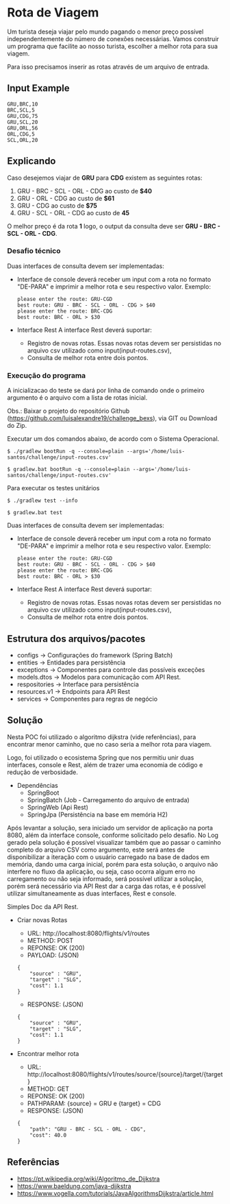 # Rota de Viagem #

Um turista deseja viajar pelo mundo pagando o menor preço possível independentemente do número de conexões necessárias.
Vamos construir um programa que facilite ao nosso turista, escolher a melhor rota para sua viagem.

Para isso precisamos inserir as rotas através de um arquivo de entrada.

## Input Example ##
```csv
GRU,BRC,10
BRC,SCL,5
GRU,CDG,75
GRU,SCL,20
GRU,ORL,56
ORL,CDG,5
SCL,ORL,20
```

## Explicando ## 
Caso desejemos viajar de **GRU** para **CDG** existem as seguintes rotas:

1. GRU - BRC - SCL - ORL - CDG ao custo de **$40**
2. GRU - ORL - CDG ao custo de **$61**
3. GRU - CDG ao custo de **$75**
4. GRU - SCL - ORL - CDG ao custo de **45**

O melhor preço é da rota **1** logo, o output da consulta deve ser **GRU - BRC - SCL - ORL - CDG**.

### Desafio técnico ###

Duas interfaces de consulta devem ser implementadas:
- Interface de console deverá receber um input com a rota no formato "DE-PARA" e imprimir a melhor rota e seu respectivo valor.
  Exemplo:
  ```shell
  please enter the route: GRU-CGD
  best route: GRU - BRC - SCL - ORL - CDG > $40
  please enter the route: BRC-CDG
  best route: BRC - ORL > $30
  ```

- Interface Rest
    A interface Rest deverá suportar:
    - Registro de novas rotas. Essas novas rotas devem ser persistidas no arquivo csv utilizado como input(input-routes.csv),
    - Consulta de melhor rota entre dois pontos.

### Execução do programa ###
A inicializacao do teste se dará por linha de comando onde o primeiro argumento é o arquivo com a lista de rotas inicial.

Obs.: Baixar o projeto do repositório Github (https://github.com/luisalexandre19/challenge_bexs), via GIT ou Download do Zip.

Executar um dos comandos abaixo, de acordo com o Sistema Operacional.

```shell for linux/macOS
$ ./gradlew bootRun -q --console=plain --args='/home/luis-santos/challenge/input-routes.csv'
```

```shell for windows
$ gradlew.bat bootRun -q --console=plain --args='/home/luis-santos/challenge/input-routes.csv'
```

Para executar os testes unitários

```shell for linux/macOS
$ ./gradlew test --info
```

```shell for windows
$ gradlew.bat test
```

Duas interfaces de consulta devem ser implementadas:
- Interface de console deverá receber um input com a rota no formato "DE-PARA" e imprimir a melhor rota e seu respectivo valor.
  Exemplo:
  ```shell
  please enter the route: GRU-CGD
  best route: GRU - BRC - SCL - ORL - CDG > $40
  please enter the route: BRC-CDG
  best route: BRC - ORL > $30
  ```

- Interface Rest
    A interface Rest deverá suportar:
    - Registro de novas rotas. Essas novas rotas devem ser persistidas no arquivo csv utilizado como input(input-routes.csv),
    - Consulta de melhor rota entre dois pontos.

## Estrutura dos arquivos/pacotes ##

* configs       -> Configurações do framework (Spring Batch)
* entities      -> Entidades para persistência
* exceptions    -> Componentes para controle das possíveis exceções 
* models.dtos   -> Modelos para comunicação com API Rest.
* respositories -> Interface para persistência
* resources.v1  -> Endpoints para API Rest
* services      -> Componentes para regras de negócio 

## Solução ##

Nesta POC foi utilizado o algoritmo dijkstra (vide referências), para encontrar menor caminho, que no caso seria a melhor rota para viagem.

Logo, foi utilizado o ecosistema Spring que nos permitiu unir duas interfaces, console e Rest, além de trazer uma economia de código e redução de verbosidade.

* Dependências 
    * SpringBoot
    * SpringBatch (Job - Carregamento do arquivo de entrada)
    * SpringWeb (Api Rest)
    * SpringJpa (Persistência na base em memória H2)
    
Após levantar a solução, sera iniciado um servidor de aplicação na porta 8080, além da interface console, conforme solicitado pelo desafio. 
No Log gerado pela solução é possível visualizar também que ao passar o caminho completo do arquivo CSV como argumento, este será antes de disponibilizar 
a iteração com o usuário carregado na base de dados em memória, dando uma carga inicial, porém para esta solução, o arquivo não interfere no fluxo da aplicação,
ou seja, caso ocorra algum erro no carregamento ou não seja informado, será possível utilizar a solução, porém será necessário via API Rest dar a carga das rotas, e
é possível utilizar simultaneamente as duas interfaces, Rest e console.

Simples Doc da API Rest.

* Criar novas Rotas
    * URL: http://localhost:8080/flights/v1/routes
    * METHOD: POST 
    * REPONSE: OK (200)
    * PAYLOAD: (JSON)
    ```
    {
        "source" : "GRU",
        "target" : "SLG",
        "cost": 1.1
    }
    ```
    * RESPONSE: (JSON)
    ```
    {
        "source" : "GRU",
        "target" : "SLG",
        "cost": 1.1
    }
    ```
  
* Encontrar melhor rota
    * URL: http://localhost:8080/flights/v1/routes/source/{source}/target/{target}
    * METHOD: GET 
    * REPONSE: OK (200)
    * PATHPARAM: {source} = GRU e {target} = CDG
    * RESPONSE: (JSON)
    ```
    {
        "path": "GRU - BRC - SCL - ORL - CDG",
        "cost": 40.0
    }
    ```
  
## Referências ##

* https://pt.wikipedia.org/wiki/Algoritmo_de_Dijkstra
* https://www.baeldung.com/java-dijkstra
* https://www.vogella.com/tutorials/JavaAlgorithmsDijkstra/article.html